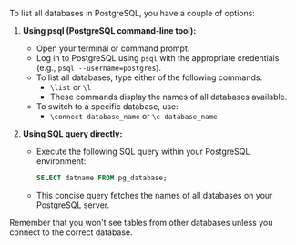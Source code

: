 To list all databases in PostgreSQL, you have a couple of options:

1. **Using psql (PostgreSQL command-line tool):**
   - Open your terminal or command prompt.
   - Log in to PostgreSQL using `psql` with the appropriate credentials (e.g., `psql --username=postgres`).
   - To list all databases, type either of the following commands:
     - `\list` or `\l`
     - These commands display the names of all databases available.
   - To switch to a specific database, use:
     - `\connect database_name` or `\c database_name`

2. **Using SQL query directly:**
   - Execute the following SQL query within your PostgreSQL environment:
     ```sql
     SELECT datname FROM pg_database;
     ```
   - This concise query fetches the names of all databases on your PostgreSQL server.

Remember that you won't see tables from other databases unless you connect to the correct database.
